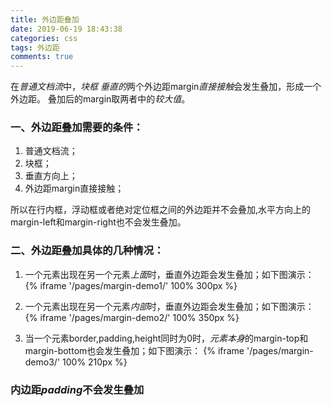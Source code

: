 ```yaml
---
title: 外边距叠加
date: 2019-06-19 18:43:38
categories: css
tags: 外边距
comments: true
---
```

在*普通文档流*中，*块框 垂直的*两个外边距margin*直接接触*会发生叠加，形成一个外边距。 叠加后的margin取两者中的*较大值*。

### 一、外边距叠加需要的条件：

1. 普通文档流；												
2. 块框；
3. 垂直方向上；   
4. 外边距margin直接接触；

所以在行内框，浮动框或者绝对定位框之间的外边距并不会叠加,水平方向上的margin-left和margin-right也不会发生叠加。

### 二、外边距叠加具体的几种情况：
1. 一个元素出现在另一个元素*上面*时，垂直外边距会发生叠加；如下图演示：
{% iframe '/pages/margin-demo1/' 100% 300px %}

2. 一个元素出现在另一个元素*内部*时，垂直外边距会发生叠加；如下图演示：
{% iframe '/pages/margin-demo2/' 100% 350px %}

3. 当一个元素border,padding,height同时为0时，*元素本身*的margin-top和margin-bottom也会发生叠加；如下图演示：
{% iframe '/pages/margin-demo3/' 100% 210px %}

### 内边距*padding*不会发生叠加





